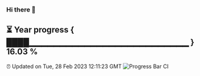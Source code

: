 ### Hi there 👋
⏳ Year progress { ████▁▁▁▁▁▁▁▁▁▁▁▁▁▁▁▁▁▁▁▁▁▁▁▁▁▁ } 16.03 %
---
⏰ Updated on Tue, 28 Feb 2023 12:11:23 GMT
![Progress Bar CI](https://github.com/Moyi321/Moyi321/workflows/Progress%20Bar%20CI/badge.svg)
